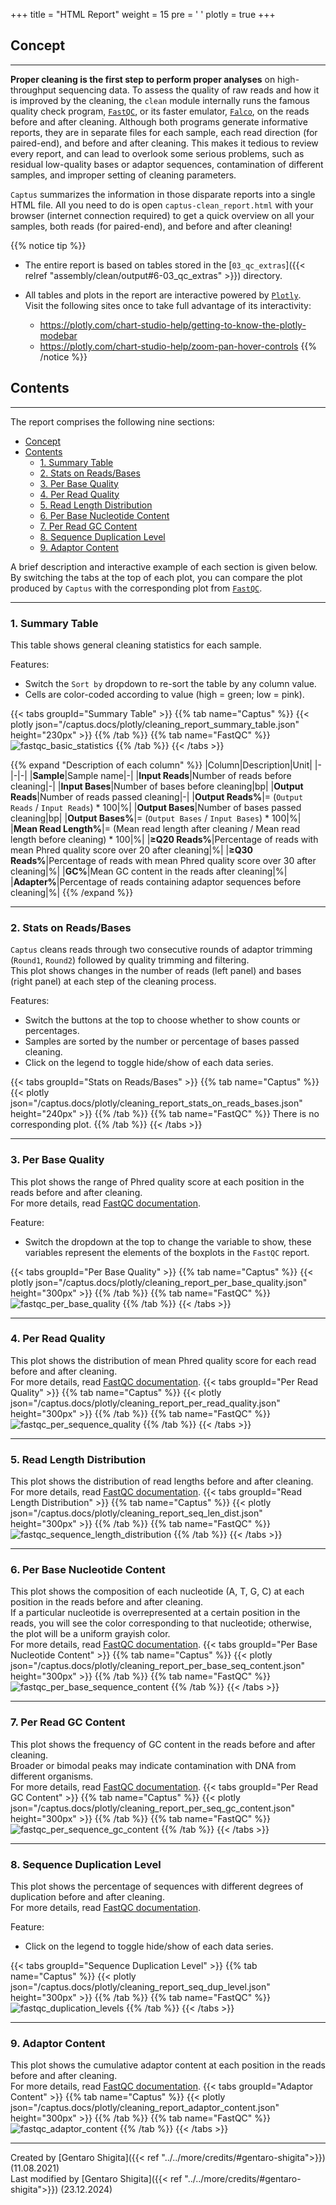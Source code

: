 +++
title = "HTML Report"
weight = 15
pre = '<i class="fas fa-chart-bar"></i> '
plotly = true
+++

## Concept

---
**Proper cleaning is the first step to perform proper analyses** on high-throughput sequencing data.
To assess the quality of raw reads and how it is improved by the cleaning, the `clean` module internally runs the famous quality check program, [`FastQC`](https://www.bioinformatics.babraham.ac.uk/projects/fastqc), or its faster emulator, [`Falco`](https://github.com/smithlabcode/falco), on the reads before and after cleaning.
Although both programs generate informative reports, they are in separate files for each sample, each read direction (for paired-end), and before and after cleaning.
This makes it tedious to review every report, and can lead to overlook some serious problems, such as residual low-quality bases or adaptor sequences, contamination of different samples, and improper setting of cleaning parameters.

`Captus` summarizes the information in those disparate reports into a single HTML file. All you need to do is open `captus-clean_report.html` with your browser (internet connection required) to get a quick overview on all your samples, both reads (for paired-end), and before and after cleaning!

{{% notice tip %}}

- The entire report is based on tables stored in the [`03_qc_extras`]({{< relref "assembly/clean/output#6-03_qc_extras" >}}) directory.
- All tables and plots in the report are interactive powered by [`Plotly`](https://plotly.com/python).  
Visit the following sites once to take full advantage of its interactivity:

  - <https://plotly.com/chart-studio-help/getting-to-know-the-plotly-modebar>
  - <https://plotly.com/chart-studio-help/zoom-pan-hover-controls>
{{% /notice %}}

## Contents

---
The report comprises the following nine sections:

- [Concept](#concept)
- [Contents](#contents)
  - [1. Summary Table](#1-summary-table)
  - [2. Stats on Reads/Bases](#2-stats-on-readsbases)
  - [3. Per Base Quality](#3-per-base-quality)
  - [4. Per Read Quality](#4-per-read-quality)
  - [5. Read Length Distribution](#5-read-length-distribution)
  - [6. Per Base Nucleotide Content](#6-per-base-nucleotide-content)
  - [7. Per Read GC Content](#7-per-read-gc-content)
  - [8. Sequence Duplication Level](#8-sequence-duplication-level)
  - [9. Adaptor Content](#9-adaptor-content)

A brief description and interactive example of each section is given below.  
By switching the tabs at the top of each plot, you can compare the plot produced by `Captus` with the corresponding plot from [`FastQC`](https://www.bioinformatics.babraham.ac.uk/projects/fastqc).

---

### 1. Summary Table

This table shows general cleaning statistics for each sample.

Features:

- Switch the `Sort by` dropdown to re-sort the table by any column value.
- Cells are color-coded according to value (high = green; low = pink).

{{< tabs groupId="Summary Table" >}}
{{% tab name="Captus" %}}
{{< plotly json="/captus.docs/plotly/cleaning_report_summary_table.json" height="230px" >}}
{{% /tab %}}
{{% tab name="FastQC" %}}
![fastqc_basic_statistics](/captus.docs/images/fastqc_basic_statistics.png?height=200px)
{{% /tab %}}
{{< /tabs >}}

{{% expand "Description of each column" %}}
|Column|Description|Unit|
|-|-|-|
|**Sample**|Sample name|-|
|**Input Reads**|Number of reads before cleaning|-|
|**Input Bases**|Number of bases before cleaning|bp|
|**Output Reads**|Number of reads passed cleaning|-|
|**Output Reads%**|= (`Output Reads` / `Input Reads`) * 100|%|
|**Output Bases**|Number of bases passed cleaning|bp|
|**Output Bases%**|= (`Output Bases` / `Input Bases`) * 100|%|
|**Mean Read Length%**|= (Mean read length after cleaning / Mean read length before cleaning) * 100|%|
|**≥Q20 Reads%**|Percentage of reads with mean Phred quality score over 20 after cleaning|%|
|**≥Q30 Reads%**|Percentage of reads with mean Phred quality score over 30 after cleaning|%|
|**GC%**|Mean GC content in the reads after cleaning|%|
|**Adapter%**|Percentage of reads containing adaptor sequences before cleaning|%|
{{% /expand %}}

---

### 2. Stats on Reads/Bases

`Captus` cleans reads through two consecutive rounds of adaptor trimming (`Round1`, `Round2`) followed by quality trimming and filtering.  
This plot shows changes in the number of reads (left panel) and bases (right panel) at each step of the cleaning process.

Features:

- Switch the buttons at the top to choose whether to show counts or percentages.
- Samples are sorted by the number or percentage of bases passed cleaning.
- Click on the legend to toggle hide/show of each data series.

{{< tabs groupId="Stats on Reads/Bases" >}}
{{% tab name="Captus" %}}
{{< plotly json="/captus.docs/plotly/cleaning_report_stats_on_reads_bases.json" height="240px" >}}
{{% /tab %}}
{{% tab name="FastQC" %}}
There is no corresponding plot.
{{% /tab %}}
{{< /tabs >}}

---

### 3. Per Base Quality

This plot shows the range of Phred quality score at each position in the reads before and after cleaning.  
For more details, read [<i class="fab fa-readme"></i> FastQC documentation](https://www.bioinformatics.babraham.ac.uk/projects/fastqc/Help/3%20Analysis%20Modules/2%20Per%20Base%20Sequence%20Quality.html).  

Feature:

- Switch the dropdown at the top to change the variable to show, these variables represent the elements of the boxplots in the `FastQC` report.

{{< tabs groupId="Per Base Quality" >}}
{{% tab name="Captus" %}}
{{< plotly json="/captus.docs/plotly/cleaning_report_per_base_quality.json" height="300px" >}}
{{% /tab %}}
{{% tab name="FastQC" %}}
![fastqc_per_base_quality](/captus.docs/images/fastqc_per_base_quality.png?height=300px)
{{% /tab %}}
{{< /tabs >}}

---

### 4. Per Read Quality

This plot shows the distribution of mean Phred quality score for each read before and after cleaning.  
For more details, read [<i class="fab fa-readme"></i> FastQC documentation](https://www.bioinformatics.babraham.ac.uk/projects/fastqc/Help/3%20Analysis%20Modules/3%20Per%20Sequence%20Quality%20Scores.html).
{{< tabs groupId="Per Read Quality" >}}
{{% tab name="Captus" %}}
{{< plotly json="/captus.docs/plotly/cleaning_report_per_read_quality.json" height="300px" >}}
{{% /tab %}}
{{% tab name="FastQC" %}}
![fastqc_per_sequence_quality](/captus.docs/images/fastqc_per_sequence_quality.png?height=300px)
{{% /tab %}}
{{< /tabs >}}

---

### 5. Read Length Distribution

This plot shows the distribution of read lengths before and after cleaning.  
For more details, read [<i class="fab fa-readme"></i> FastQC documentation](https://www.bioinformatics.babraham.ac.uk/projects/fastqc/Help/3%20Analysis%20Modules/7%20Sequence%20Length%20Distribution.html).
{{< tabs groupId="Read Length Distribution" >}}
{{% tab name="Captus" %}}
{{< plotly json="/captus.docs/plotly/cleaning_report_seq_len_dist.json" height="300px" >}}
{{% /tab %}}
{{% tab name="FastQC" %}}
![fastqc_sequence_length_distribution](/captus.docs/images/fastqc_sequence_length_distribution.png?height=300px)
{{% /tab %}}
{{< /tabs >}}

---

### 6. Per Base Nucleotide Content

This plot shows the composition of each nucleotide (A, T, G, C) at each position in the reads before and after cleaning.  
If a particular nucleotide is overrepresented at a certain position in the reads, you will see the color corresponding to that nucleotide; otherwise, the plot will be a uniform grayish color.  
For more details, read [<i class="fab fa-readme"></i> FastQC documentation](https://www.bioinformatics.babraham.ac.uk/projects/fastqc/Help/3%20Analysis%20Modules/4%20Per%20Base%20Sequence%20Content.html).
{{< tabs groupId="Per Base Nucleotide Content" >}}
{{% tab name="Captus" %}}
{{< plotly json="/captus.docs/plotly/cleaning_report_per_base_seq_content.json" height="300px" >}}
{{% /tab %}}
{{% tab name="FastQC" %}}
![fastqc_per_base_sequence_content](/captus.docs/images/fastqc_per_base_sequence_content.png?height=300px)
{{% /tab %}}
{{< /tabs >}}

---

### 7. Per Read GC Content

This plot shows the frequency of GC content in the reads before and after cleaning.  
Broader or bimodal peaks may indicate contamination with DNA from different organisms.  
For more details, read [<i class="fab fa-readme"></i> FastQC documentation](https://www.bioinformatics.babraham.ac.uk/projects/fastqc/Help/3%20Analysis%20Modules/5%20Per%20Sequence%20GC%20Content.html).
{{< tabs groupId="Per Read GC Content" >}}
{{% tab name="Captus" %}}
{{< plotly json="/captus.docs/plotly/cleaning_report_per_seq_gc_content.json" height="300px" >}}
{{% /tab %}}
{{% tab name="FastQC" %}}
![fastqc_per_sequence_gc_content](/captus.docs/images/fastqc_per_sequence_gc_content.png?height=300px)
{{% /tab %}}
{{< /tabs >}}

---

### 8. Sequence Duplication Level

This plot shows the percentage of sequences with different degrees of duplication before and after cleaning.  
For more details, read [<i class="fab fa-readme"></i> FastQC documentation](https://www.bioinformatics.babraham.ac.uk/projects/fastqc/Help/3%20Analysis%20Modules/8%20Duplicate%20Sequences.html).  

Feature:

- Click on the legend to toggle hide/show of each data series.

{{< tabs groupId="Sequence Duplication Level" >}}
{{% tab name="Captus" %}}
{{< plotly json="/captus.docs/plotly/cleaning_report_seq_dup_level.json" height="300px" >}}
{{% /tab %}}
{{% tab name="FastQC" %}}
![fastqc_duplication_levels](/captus.docs/images/fastqc_duplication_levels.png?height=300px)
{{% /tab %}}
{{< /tabs >}}

---

### 9. Adaptor Content

This plot shows the cumulative adaptor content at each position in the reads before and after cleaning.  
For more details, read [<i class="fab fa-readme"></i> FastQC documentation](https://www.bioinformatics.babraham.ac.uk/projects/fastqc/Help/3%20Analysis%20Modules/10%20Adapter%20Content.html).
{{< tabs groupId="Adaptor Content" >}}
{{% tab name="Captus" %}}
{{< plotly json="/captus.docs/plotly/cleaning_report_adaptor_content.json" height="300px" >}}
{{% /tab %}}
{{% tab name="FastQC" %}}
![fastqc_adaptor_content](/captus.docs/images/fastqc_adaptor_content.png?height=300px)
{{% /tab %}}
{{< /tabs >}}

---
Created by [Gentaro Shigita]({{< ref "../../more/credits/#gentaro-shigita">}}) (11.08.2021)  
Last modified by [Gentaro Shigita]({{< ref "../../more/credits/#gentaro-shigita">}}) (23.12.2024)
